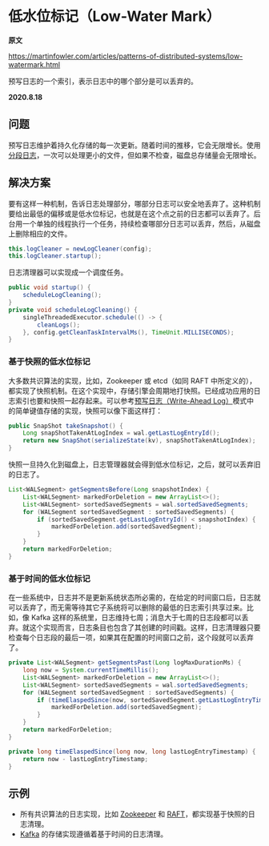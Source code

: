 # 低水位标记（Low-Water Mark）

**原文**

https://martinfowler.com/articles/patterns-of-distributed-systems/low-watermark.html

预写日志的一个索引，表示日志中的哪个部分是可以丢弃的。

**2020.8.18**

## 问题

预写日志维护着持久化存储的每一次更新。随着时间的推移，它会无限增长。使用[分段日志](segmented-log.md)，一次可以处理更小的文件，但如果不检查，磁盘总存储量会无限增长。

## 解决方案

要有这样一种机制，告诉日志处理部分，哪部分日志可以安全地丢弃了。这种机制要给出最低的偏移或是低水位标记，也就是在这个点之前的日志都可以丢弃了。后台用一个单独的线程执行一个任务，持续检查哪部分日志可以丢弃，然后，从磁盘上删除相应的文件。

```java
this.logCleaner = newLogCleaner(config);
this.logCleaner.startup();
```

日志清理器可以实现成一个调度任务。

```java
public void startup() {
    scheduleLogCleaning();
}
private void scheduleLogCleaning() {
    singleThreadedExecutor.schedule(() -> {
        cleanLogs();
    }, config.getCleanTaskIntervalMs(), TimeUnit.MILLISECONDS);
}
```

### 基于快照的低水位标记

大多数共识算法的实现，比如，Zookeeper 或 etcd（如同 RAFT 中所定义的），都实现了快照机制。在这个实现中，存储引擎会周期地打快照。已经成功应用的日志索引也要和快照一起存起来。可以参考[预写日志（Write-Ahead Log）](write-ahead-log.md)模式中的简单键值存储的实现，快照可以像下面这样打：

```java
public SnapShot takeSnapshot() {
    Long snapShotTakenAtLogIndex = wal.getLastLogEntryId();
    return new SnapShot(serializeState(kv), snapShotTakenAtLogIndex);
}
```

快照一旦持久化到磁盘上，日志管理器就会得到低水位标记，之后，就可以丢弃旧的日志了。

```java
List<WALSegment> getSegmentsBefore(Long snapshotIndex) {
    List<WALSegment> markedForDeletion = new ArrayList<>();
    List<WALSegment> sortedSavedSegments = wal.sortedSavedSegments;
    for (WALSegment sortedSavedSegment : sortedSavedSegments) {
        if (sortedSavedSegment.getLastLogEntryId() < snapshotIndex) {
            markedForDeletion.add(sortedSavedSegment);
        }
    }
    return markedForDeletion;
}
```

### 基于时间的低水位标记

在一些系统中，日志并不是更新系统状态所必需的，在给定的时间窗口后，日志就可以丢弃了，而无需等待其它子系统将可以删除的最低的日志索引共享过来。比如，像 Kafka 这样的系统里，日志维持七周；消息大于七周的日志段都可以丢弃。就这个实现而言，日志条目也包含了其创建的时间戳。这样，日志清理器只要检查每个日志段的最后一项，如果其在配置的时间窗口之前，这个段就可以丢弃了。

```java
private List<WALSegment> getSegmentsPast(Long logMaxDurationMs) {
    long now = System.currentTimeMillis();
    List<WALSegment> markedForDeletion = new ArrayList<>();
    List<WALSegment> sortedSavedSegments = wal.sortedSavedSegments;
    for (WALSegment sortedSavedSegment : sortedSavedSegments) {
        if (timeElaspedSince(now, sortedSavedSegment.getLastLogEntryTimestamp()) > logMaxDurationMs) {
            markedForDeletion.add(sortedSavedSegment);
        }
    }
    return markedForDeletion;
}

private long timeElaspedSince(long now, long lastLogEntryTimestamp) {
    return now - lastLogEntryTimestamp;
}
```

## 示例

* 所有共识算法的日志实现，比如 [Zookeeper](https://github.com/apache/zookeeper/blob/master/zookeeper-server/src/main/java/org/apache/zookeeper/server/persistence/FileTxnLog.java) 和 [RAFT](https://github.com/etcd-io/etcd/blob/master/wal/wal.go)，都实现基于快照的日志清理。
* [Kafka](https://github.com/axbaretto/kafka/blob/master/core/src/main/scala/kafka/log/Log.scala) 的存储实现遵循着基于时间的日志清理。
